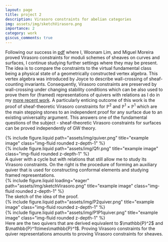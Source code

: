 ```yaml
---
layout: page
title: project 2
description: Virasoro constraints for abelian categories 
img: assets/img/sketchVirasoro.png
importance: 2
category: work
giscus_comments: true
---
```

Following our success in [pdf](
https://drive.google.com/file/d/1Ekkn5Lcu485OYkHykkR_q_ccffgaNPPS/view?usp=sharing) where I, Woonam Lim, and Miguel Moreira proved Virasoro constraints for moduli schemes of sheaves on curves and surfaces, I continue studying further settings where they may be present. The idea is to compare the constraints to the virtual fundamental class being a physical state of a geometrically constructed vertex algebra. This vertex algebra was introduced by Joyce to describe wall-crossing of sheaf-counting invariants. Consequently, Virasoro constraints are preserved by wall-crossing under changing stability conditions which can be also used to prove them for (framed) representations of quivers with relations as I do in my [more recent work](https://drive.google.com/file/d/1WmblMu2jqqxyMCw7uD4h58lmneMoDywX/view?usp=sharing). A particularly enticing outcome of this work is the proof of sheaf-theoretic Virasoro constraints for $\mathbb{P}^2$ and $\mathbb{P}^1\times \mathbb{P}^1$ which are the main stepping stones to an independent proof for any surface due to an existing universality argument. This answers one of the fundamental questions of the subject - sheaf-theoretic Virasoro constraints for surfaces can be proved independently of GW theory.



<div class="row">
      <div class="col-sm-8 mt-3 mt-md-0">
        {% include figure.liquid path="assets/img/quiver.png" title="example image" class="img-fluid rounded z-depth-1" %}
    </div>
    <div class="col-sm-4 mt-3 mt-md-0">
        {% include figure.liquid path="assets/img/Qfr.png" title="example image" class="img-fluid rounded z-depth-1" %}
    </div>
</div>
<div class="caption">A quiver with a cycle but with relations that still allow me to study its Virasoro constraints. On the right is the procedure of forming an auxiliary quiver that is used for constructing conformal elements and studying framed representations. 
</div>
<div class="row">
    <div class="col-sm mt-3 mt-md-0">
        {% include figure.liquid loading="eager" path="assets/img/sketchVirasoro.png" title="example image" class="img-fluid rounded z-depth-1" %}
    </div>
</div>
<div class="caption">
The sketch of the idea of the proof.
</div>

<div class="row">
      <div class="col-sm-8 mt-3 mt-md-0">
        {% include figure.liquid path="assets/img/P2quiver.png" title="example image" class="img-fluid rounded z-depth-1" %}
    </div>
    <div class="col-sm-4 mt-3 mt-md-0">
        {% include figure.liquid path="assets/img/P1P1quiver.png" title="example image" class="img-fluid rounded z-depth-1" %}
    </div>
    </div>
<div class="caption">Here are the two quivers that are derived equivalent to $\mathbb{P}^2$ and $\mathbb{P}^1\times\mathbb{P}^1$. Proving Virasoro constraints for the quiver representations amounts to proving Virasoro constraints for sheaves. 
</div>

